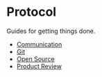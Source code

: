Protocol
========

Guides for getting things done.

* [Communication](/protocol/communication)
* [Git](/protocol/git)
* [Open Source](/protocol/open-source)
* [Product Review](/protocol/product-review)
